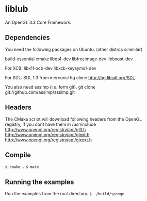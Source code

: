 liblub
======

An OpenGL 3.3 Core Framework.

Dependencies
------------

You need the following packages on Ubuntu. (other distros simmilar)

build-essential
cmake
libqt4-dev
libfreeimage-dev
libboost-dev

For XCB:
libx11-xcb-dev
libxcb-keysyms1-dev

For SDL:
SDL 1.3 from mercurial
hg clone http://hg.libsdl.org/SDL


You also need assimp (i.e. form git).
git clone git://github.com/assimp/assimp.git

Headers
-------

The CMake script will download following headers from the OpenGL registry, if you dont have them in /usr/include
http://www.opengl.org/registry/api/gl3.h
http://www.opengl.org/registry/api/glext.h
http://www.opengl.org/registry/api/glxext.h

Compile
-------

`$ cmake .`
`$ make`


Running the examples
--------------------

Run the examples from the root directory.
`$ ./build/sponge`
